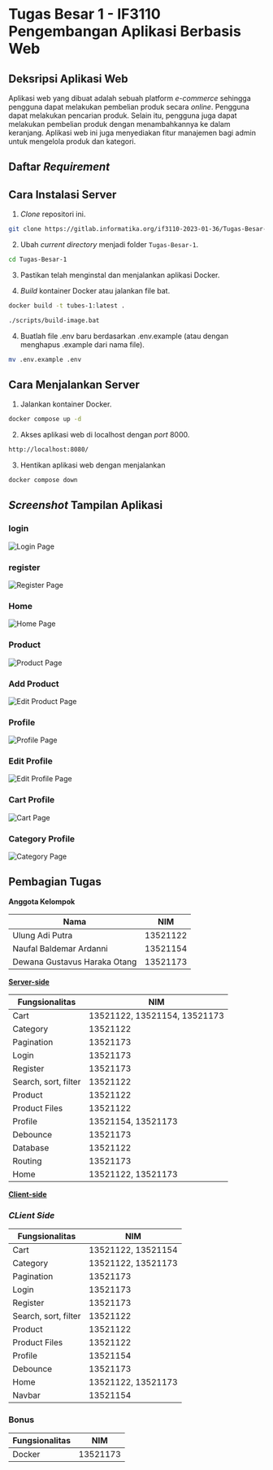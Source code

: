 # Tugas Besar 1 - IF3110 Pengembangan Aplikasi Berbasis Web

## Deksripsi Aplikasi Web

Aplikasi web yang dibuat adalah sebuah platform _e-commerce_ sehingga pengguna dapat melakukan pembelian produk secara _online_. Pengguna dapat melakukan pencarian produk. Selain itu, pengguna juga dapat melakukan pembelian produk dengan menambahkannya ke dalam keranjang. Aplikasi web ini juga menyediakan fitur manajemen bagi admin untuk mengelola produk dan kategori.

## Daftar _Requirement_

## Cara Instalasi Server

1. _Clone_ repositori ini.

```sh
git clone https://gitlab.informatika.org/if3110-2023-01-36/Tugas-Besar-1.git
```

2. Ubah _current directory_ menjadi folder `Tugas-Besar-1`.

```sh
cd Tugas-Besar-1
```

3. Pastikan telah menginstal dan menjalankan aplikasi Docker.

4. _Build_ kontainer Docker atau jalankan file bat.

```sh
docker build -t tubes-1:latest .
```

```sh
./scripts/build-image.bat
```

4. Buatlah file .env baru berdasarkan .env.example (atau dengan menghapus .example dari nama file).

```sh
mv .env.example .env
```

## Cara Menjalankan Server

1. Jalankan kontainer Docker.

```sh
docker compose up -d
```

2. Akses aplikasi web di localhost dengan _port_ 8000.

```sh
http://localhost:8080/
```

3. Hentikan aplikasi web dengan menjalankan

```sh
docker compose down
```

## _Screenshot_ Tampilan Aplikasi

### login
![Login Page](./img/login.png)

### register
![Register Page](./img/register.png)

### Home
![Home Page](./img/home.png)

### Product
![Product Page](./img/product.png)

### Add Product
![Edit Product Page](./img/editproduct.png)

### Profile
![Profile Page](./img/profile.png)

### Edit Profile
![Edit Profile Page](./img/editprofile.png)

### Cart Profile
![Cart Page](./img/cart.png)

### Category Profile
![Category Page](./img/category.png)

## Pembagian Tugas

**Anggota Kelompok**

| Nama                         | NIM      |
|------------------------------|----------|
| Ulung Adi Putra              | 13521122 |
| Naufal Baldemar Ardanni      | 13521154 |
| Dewana Gustavus Haraka Otang | 13521173 |

**<u>Server-side</u>**

| Fungsionalitas                |           NIM                 |
|-------------------------------|-------------------------------|
|Cart                           | 13521122, 13521154, 13521173  | 
|Category                       | 13521122                      |
|Pagination                     | 13521173                      |
|Login                          | 13521173                      |
|Register                       | 13521173                      |
|Search, sort, filter           | 13521122                      |
|Product                        | 13521122                      |
|Product Files                  | 13521122                      |
|Profile                        | 13521154, 13521173            |
|Debounce                       | 13521173                      |
|Database                       | 13521122                      |
|Routing                        | 13521173                      |
|Home                           | 13521122, 13521173            |

**<u>Client-side</u>**

### _CLient Side_
| Fungsionalitas                |           NIM                 |
|-------------------------------|-------------------------------|
|Cart                           | 13521122, 13521154            | 
|Category                       | 13521122, 13521173            |
|Pagination                     | 13521173                      |
|Login                          | 13521173                      |
|Register                       | 13521173                      |
|Search, sort, filter           | 13521122                      |
|Product                        | 13521122                      |
|Product Files                  | 13521122                      |
|Profile                        | 13521154                      |
|Debounce                       | 13521173                      |
|Home                           | 13521122, 13521173            |
|Navbar                         | 13521154                      |

### Bonus
| Fungsionalitas                |           NIM                 |
|-------------------------------|-------------------------------|
|Docker                         | 13521173                      |

